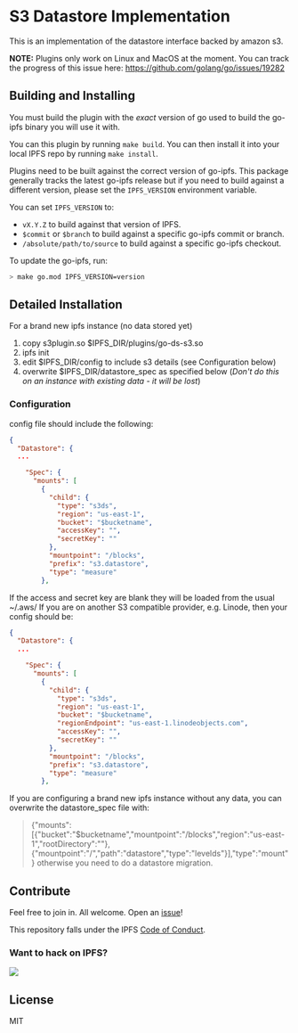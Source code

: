 # S3 Datastore Implementation

This is an implementation of the datastore interface backed by amazon s3.

**NOTE:** Plugins only work on Linux and MacOS at the moment. You can track the progress of this issue here: https://github.com/golang/go/issues/19282

## Building and Installing
You must build the plugin with the *exact* version of go used to build the go-ipfs binary you will use it with. 

You can this plugin by running `make build`. You can then install it into your local IPFS repo by running `make install`.

Plugins need to be built against the correct version of go-ipfs. This package generally tracks the latest go-ipfs release but if you need to build against a different version, please set the `IPFS_VERSION` environment variable.

You can set `IPFS_VERSION` to:

* `vX.Y.Z` to build against that version of IPFS.
* `$commit` or `$branch` to build against a specific go-ipfs commit or branch.
* `/absolute/path/to/source` to build against a specific go-ipfs checkout.

To update the go-ipfs, run:

```bash
> make go.mod IPFS_VERSION=version
```
## Detailed Installation
For a brand new ipfs instance (no data stored yet)
1. copy s3plugin.so $IPFS_DIR/plugins/go-ds-s3.so
2. ipfs init
3. edit $IPFS_DIR/config to include s3 details (see Configuration below)
4. overwrite $IPFS_DIR/datastore_spec as specified below (*Don't do this on an instance with existing data - it will be lost*)

### Configuration
config file should include the following:
```json
{
  "Datastore": {
  ...

    "Spec": {
      "mounts": [
        {
          "child": {
            "type": "s3ds",
            "region": "us-east-1",
            "bucket": "$bucketname",
            "accessKey": "",
            "secretKey": ""
          },
          "mountpoint": "/blocks",
          "prefix": "s3.datastore",
          "type": "measure"
        },
```
If the access and secret key are blank they will be loaded from the usual ~/.aws/
If you are on another S3 compatible provider, e.g. Linode, then your config should be:

```json
{
  "Datastore": {
  ...

    "Spec": {
      "mounts": [
        {
          "child": {
            "type": "s3ds",
            "region": "us-east-1",
            "bucket": "$bucketname",
            "regionEndpoint": "us-east-1.linodeobjects.com",
            "accessKey": "",
            "secretKey": ""
          },
          "mountpoint": "/blocks",
          "prefix": "s3.datastore",
          "type": "measure"
        },
```

If you are configuring a brand new ipfs instance without any data, you can overwrite the datastore_spec file with:
> {"mounts":[{"bucket":"$bucketname","mountpoint":"/blocks","region":"us-east-1","rootDirectory":""},{"mountpoint":"/","path":"datastore","type":"levelds"}],"type":"mount"}
otherwise you need to do a datastore migration. 

## Contribute

Feel free to join in. All welcome. Open an [issue](https://github.com/ipfs/go-ipfs-example-plugin/issues)!

This repository falls under the IPFS [Code of Conduct](https://github.com/ipfs/community/blob/master/code-of-conduct.md).

### Want to hack on IPFS?

[![](https://cdn.rawgit.com/jbenet/contribute-ipfs-gif/master/img/contribute.gif)](https://github.com/ipfs/community/blob/master/contributing.md)

## License

MIT
